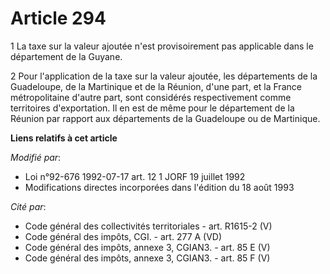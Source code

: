 # Article 294

1  La taxe sur la valeur ajoutée n'est provisoirement pas applicable dans le département de la Guyane.

2  Pour l'application de la taxe sur la valeur ajoutée, les départements de la Guadeloupe, de la Martinique et de la Réunion,
d'une part, et la France métropolitaine d'autre part, sont considérés respectivement comme territoires d'exportation. Il en
est de même pour le département de la Réunion par rapport aux départements de la Guadeloupe ou de Martinique.

**Liens relatifs à cet article**

_Modifié par_:

  - Loi n°92-676 1992-07-17 art. 12 1 JORF 19 juillet 1992
  - Modifications directes incorporées dans l'édition du 18 août 1993

_Cité par_:

  - Code général des collectivités territoriales - art. R1615-2 (V)
  - Code général des impôts, CGI. - art. 277 A (VD)
  - Code général des impôts, annexe 3, CGIAN3. - art. 85 E (V)
  - Code général des impôts, annexe 3, CGIAN3. - art. 85 F (V)
